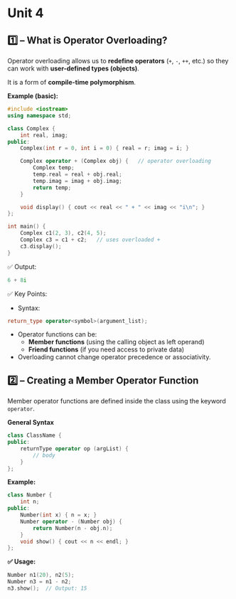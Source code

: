 # Unit 4

## 1️⃣ – What is Operator Overloading?

Operator overloading allows us to **redefine operators** (`+`, `-`, `++`, etc.) so they can work with **user-defined types (objects)**.

It is a form of **compile-time polymorphism**.

**Example (basic):**

```cpp
#include <iostream>
using namespace std;

class Complex {
    int real, imag;
public:
    Complex(int r = 0, int i = 0) { real = r; imag = i; }

    Complex operator + (Complex obj) {   // operator overloading
        Complex temp;
        temp.real = real + obj.real;
        temp.imag = imag + obj.imag;
        return temp;
    }

    void display() { cout << real << " + " << imag << "i\n"; }
};

int main() {
    Complex c1(2, 3), c2(4, 5);
    Complex c3 = c1 + c2;   // uses overloaded +
    c3.display();
}
```

✅ Output:

```cpp
6 + 8i
```

✅ Key Points:

- Syntax:

```cpp
return_type operator<symbol>(argument_list);
```

- Operator functions can be:
  - **Member functions** (using the calling object as left operand)
  - **Friend functions** (if you need access to private data)
- Overloading cannot change operator precedence or associativity.

## 2️⃣ – Creating a Member Operator Function

Member operator functions are defined inside the class using the keyword `operator`.

**General Syntax**

```cpp
class ClassName {
public:
    returnType operator op (argList) {
        // body
    }
};
```

**Example:**

```cpp
class Number {
    int n;
public:
    Number(int x) { n = x; }
    Number operator - (Number obj) {
        return Number(n - obj.n);
    }
    void show() { cout << n << endl; }
};
```

**✅ Usage:**

```cpp
Number n1(20), n2(5);
Number n3 = n1 - n2;
n3.show();  // Output: 15
```
